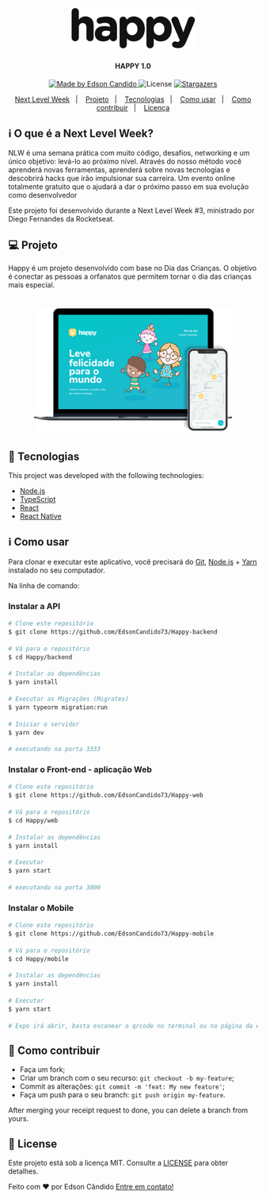 <h1 align="center">
    <img alt="NextLevelWeek" title="#NextLevelWeek" src=".github/logo.svg" width="250px" />
</h1>

<h4 align="center"> 
	HAPPY 1.0
</h4>
<p align="center">	
  	
  <a href="https://www.linkedin.com/in/edson-c%C3%A2ndido-3b334b1b4/">
    <img alt="Made by Edson Candido" src="https://img.shields.io/badge/made%20by-Edson Candido-%2304D361">
  </a>

  <img alt="License" src="https://img.shields.io/badge/license-MIT-brightgreen">

   <a href="https://github.com/EdsonCandido73/Happy-web/stargazers">
    <img alt="Stargazers" src="https://img.shields.io/github/stars/EdsonCandido73/Happy-web?style=social">
  </a>

</p>

<p align="center">
  <a href="#-nlw">Next Level Week</a>&nbsp;&nbsp;&nbsp;|&nbsp;&nbsp;&nbsp;
  <a href="#-projeto">Projeto</a>&nbsp;&nbsp;&nbsp;|&nbsp;&nbsp;&nbsp;
  <a href="#rocket-Tecnologias">Tecnologias</a>&nbsp;&nbsp;&nbsp;|&nbsp;&nbsp;&nbsp;
  <a href="#-como-usar">Como usar</a>&nbsp;&nbsp;&nbsp;|&nbsp;&nbsp;&nbsp;
  <a href="#-como-contribuir">Como contribuir</a>&nbsp;&nbsp;&nbsp;|&nbsp;&nbsp;&nbsp;
  <a href="#memo-license">Licença</a>
</p>

## :information_source: O que é a Next Level Week?

NLW é uma semana prática com muito código, desafios, networking e um único objetivo: levá-lo ao próximo nível. Através do nosso método você aprenderá novas ferramentas, aprenderá sobre novas tecnologias e descobrirá hacks que irão impulsionar sua carreira. Um evento online totalmente gratuito que o ajudará a dar o próximo passo em sua evolução como desenvolvedor

Este projeto foi desenvolvido durante a Next Level Week #3, ministrado por Diego Fernandes da Rocketseat.

## 💻 Projeto

Happy é um projeto desenvolvido com base no Dia das Crianças. 
O objetivo é conectar as pessoas a orfanatos que permitem tornar o dia das crianças mais especial.

<h1 align="center">
    <img alt="Example" title="Example" src=".github/happy.png" width="400px" />
</h1>


## :rocket: Tecnologias

This project was developed with the following technologies:

- [Node.js][nodejs]
- [TypeScript][typescript]
- [React][reactjs]
- [React Native][rn]


## :information_source: Como usar

Para clonar e executar este aplicativo, você precisará do [Git](https://git-scm.com), [Node.js][nodejs] + [Yarn][yarn] instalado no seu computador.

Na linha de comando:

### Instalar a API 

```bash
# Clone este repositório
$ git clone https://github.com/EdsonCandido73/Happy-backend

# Vá para o repositório
$ cd Happy/backend

# Instalar as dependências 
$ yarn install

# Executar as Migrações (Migrates)
$ yarn typeorm migration:run

# Iniciar o servidor
$ yarn dev

# executando na porta 3333
```

### Instalar o Front-end - aplicação Web

```bash
# Clone este repositório
$ git clone https://github.com/EdsonCandido73/Happy-web

# Vá para o repositório
$ cd Happy/web

# Instalar as dependências 
$ yarn install

# Executar 
$ yarn start

# executando na porta 3000
```

### Instalar o Mobile 

```bash
# Clone este repositório 
$ git clone https://github.com/EdsonCandido73/Happy-mobile

# Vá para o repositório
$ cd Happy/mobile

# Instalar as dependências
$ yarn install

# Executar
$ yarn start

# Expo irá abrir, basta escanear o qrcode no terminal ou na página da expo

```

## 🤔 Como contribuir

-  Faça um fork;
-  Criar um branch com o seu recurso: `git checkout -b my-feature`;
-  Commit as alterações: `git commit -m 'feat: My new feature'`;
-  Faça um push para o seu branch: `git push origin my-feature`.

After merging your receipt request to done, you can delete a branch from yours.

## :memo: License

Este projeto está sob a licença MIT. Consulte a [LICENSE](https://github.com/EdsonCandido73/Happy-mobile/blob/master/LICENSE) para obter detalhes.

Feito com ♥ por Edson Cândido  [Entre em contato!](https://www.linkedin.com/in/edson-c%C3%A2ndido-3b334b1b4/)

[nodejs]: https://nodejs.org/
[typescript]: https://www.typescriptlang.org/
[expo]: https://expo.io/
[reactjs]: https://reactjs.org
[rn]: https://facebook.github.io/react-native/
[yarn]: https://yarnpkg.com/